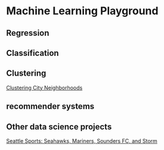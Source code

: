 # **Machine Learning Playground** 

## Regression



## Classification



## Clustering

[Clustering City Neighborhoods](pages/Machine_learning/cluster_city_neighborhoods.md)

## recommender systems



## Other data science projects

[Seattle Sports: Seahawks, Mariners, Sounders FC, and Storm](pages/Machine_learning/seattle_sports.md)